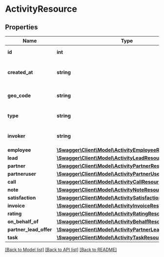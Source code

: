 # ActivityResource

## Properties
Name | Type | Description | Notes
------------ | ------------- | ------------- | -------------
**id** | **int** | id for activity. | [optional] 
**created_at** | **string** | Date and time of the creation of the activity. | [optional] 
**geo_code** | **string** | Geo Code for the activity. | [optional] 
**type** | **string** | Type of activity. | [optional] [default to 'unknown']
**invoker** | **string** | Whom did initiate the activity. | [optional] 
**employee** | [**\Swagger\Client\Model\ActivityEmployeeResource**](ActivityEmployeeResource.md) |  | [optional] 
**lead** | [**\Swagger\Client\Model\ActivityLeadResource**](ActivityLeadResource.md) |  | [optional] 
**partner** | [**\Swagger\Client\Model\ActivityPartnerResource**](ActivityPartnerResource.md) |  | [optional] 
**partneruser** | [**\Swagger\Client\Model\ActivityPartnerUserResource**](ActivityPartnerUserResource.md) |  | [optional] 
**call** | [**\Swagger\Client\Model\ActivityCallResource**](ActivityCallResource.md) |  | [optional] 
**note** | [**\Swagger\Client\Model\ActivityNoteResource**](ActivityNoteResource.md) |  | [optional] 
**satisfaction** | [**\Swagger\Client\Model\ActivitySatisfactionResource**](ActivitySatisfactionResource.md) |  | [optional] 
**invoice** | [**\Swagger\Client\Model\ActivityInvoiceResource**](ActivityInvoiceResource.md) |  | [optional] 
**rating** | [**\Swagger\Client\Model\ActivityRatingResource**](ActivityRatingResource.md) |  | [optional] 
**on_behalf_of** | [**\Swagger\Client\Model\ActivityBehalfResource**](ActivityBehalfResource.md) |  | [optional] 
**partner_lead_offer** | [**\Swagger\Client\Model\ActivityPartnerLeadOfferResource**](ActivityPartnerLeadOfferResource.md) |  | [optional] 
**task** | [**\Swagger\Client\Model\ActivityTaskResource**](ActivityTaskResource.md) |  | [optional] 

[[Back to Model list]](../README.md#documentation-for-models) [[Back to API list]](../README.md#documentation-for-api-endpoints) [[Back to README]](../README.md)


